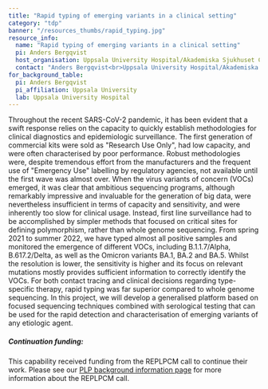 ```yaml
---
title: "Rapid typing of emerging variants in a clinical setting"
category: "tdp"
banner: "/resources_thumbs/rapid_typing.jpg"
resource_info:
  name: "Rapid typing of emerging variants in a clinical setting"
  pi: Anders Bergqvist
  host_organisation: Uppsala University Hospital/Akademiska Sjukhuset Clinical Microbiology, Dept. of Medical Sciences, Uppsala University
  contact: "Anders Bergqvist<br>Uppsala University Hospital/Akademiska Sjukhuset Clinical Microbiology, Dept of Medical Sciences, Uppsala University<br>Email: [Anders.bergqvist@medsci.uu.se](mailto:Anders.bergqvist@medsci.uu.se) or [Anders.bergqvist@akademiska.se](mailto:Anders.bergqvist@akademiska.se)"
for_background_table:
  pi: Anders Bergqvist
  pi_affiliation: Uppsala University
  lab: Uppsala University Hospital
---
```


Throughout the recent SARS-CoV-2 pandemic, it has been evident that a swift response relies on the capacity to quickly establish methodologies for clinical diagnostics and epidemiologic surveillance. The first generation of commercial kits were sold as "Research Use Only", had low capacity, and were often characterised by poor performance. Robust methodologies were, despite tremendous effort from the manufacturers and the frequent use of "Emergency Use" labelling by regulatory agencies, not available until the first wave was almost over. When the virus variants of concern (VOCs) emerged, it was clear that ambitious sequencing programs, although remarkably impressive and invaluable for the generation of big data, were nevertheless insufficient in terms of capacity and sensitivity, and were inherently too slow for clinical usage. Instead, first line surveillance had to be accomplished by simpler methods that focused on critical sites for defining polymorphism, rather than whole genome sequencing. From spring 2021 to summer 2022, we have typed almost all positive samples and monitored the emergence of different VOCs, including B.1.1.7/Alpha, B.617.2/Delta, as well as the Omicron variants BA.1, BA.2 and BA.5. Whilst the resolution is lower, the sensitivity is higher and its focus on relevant mutations mostly provides sufficient information to correctly identify the VOCs. For both contact tracing and clinical decisions regarding type-specific therapy, rapid typing was far superior compared to whole genome sequencing. In this project, we will develop a generalised platform based on focused sequencing techniques combined with serological testing that can be used for the rapid detection and characterisation of emerging variants of any etiologic agent.

##### Continuation funding:

This capability received funding from the REPLPCM call to continue their work. Please see our <a href="/plp-program-background/#progress-to-date-previous-calls">PLP background information page</a> for more information about the REPLPCM call.
